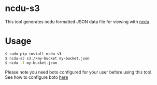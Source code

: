 # ncdu-s3
This tool generates ncdu formatted JSON data file for viewing with [ncdu](http://dev.yorhel.nl/ncdu)

# Usage
```bash
$ sudo pip install ncdu-s3
$ ncdu-s3 s3://my-bucket my-bucket.json
$ ncdu -f my-bucket.json
```

Please note you need boto configured for your user before using this tool.  
See how to configure boto [here](http://boto3.readthedocs.org/en/latest/guide/configuration.html)
